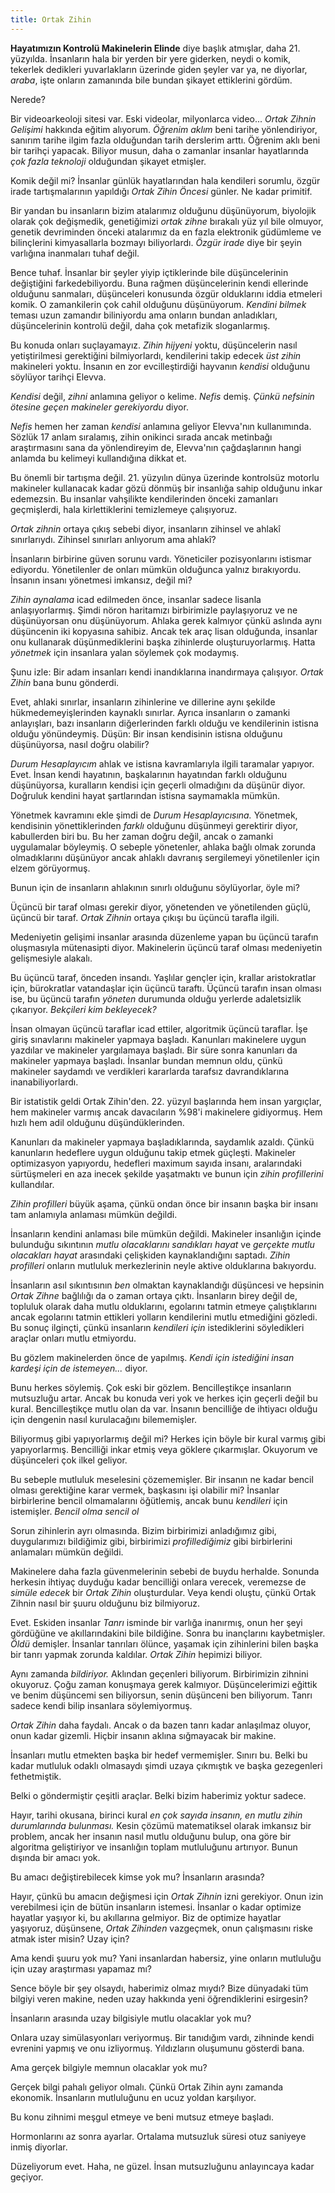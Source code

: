 ```yaml
---
title: Ortak Zihin
---
```





**Hayatımızın Kontrolü Makinelerin Elinde** diye başlık atmışlar, daha
21. yüzyılda. İnsanların hala bir yerden bir yere giderken, neydi o
komik, tekerlek dedikleri yuvarlakların üzerinde giden şeyler var ya, ne
diyorlar, *araba*, işte onların zamanında bile bundan şikayet
ettiklerini gördüm.

Nerede?

Bir videoarkeoloji sitesi var. Eski videolar, milyonlarca video... *Ortak
Zihnin Gelişimi* hakkında eğitim alıyorum. *Öğrenim aklım* beni tarihe
yönlendiriyor, sanırım tarihe ilgim fazla olduğundan tarih
derslerim arttı. Öğrenim aklı beni bir tarihçi yapacak. Biliyor musun,
daha o zamanlar insanlar hayatlarında *çok fazla teknoloji* olduğundan
şikayet etmişler.

Komik değil mi? İnsanlar günlük hayatlarından hala kendileri sorumlu,
özgür irade tartışmalarının yapıldığı *Ortak Zihin Öncesi* günler. Ne
kadar primitif.

Bir yandan bu insanların bizim atalarımız olduğunu düşünüyorum,
biyolojik olarak çok değişmedik, genetiğimizi *ortak zihne* bırakalı yüz
yıl bile olmuyor, genetik devriminden önceki atalarımız da en fazla
elektronik güdümleme ve bilinçlerini kimyasallarla bozmayı biliyorlardı. <!-- elektronik güdümleme ne demek? -->
*Özgür irade* diye bir şeyin varlığına inanmaları tuhaf değil.

Bence tuhaf. İnsanlar bir şeyler yiyip içtiklerinde bile düşüncelerinin
değiştiğini farkedebiliyordu. Buna rağmen düşüncelerinin kendi ellerinde
olduğunu sanmaları, düşünceleri konusunda özgür olduklarını iddia
etmeleri komik. O zamankilerin çok cahil olduğunu düşünüyorum. *Kendini
bilmek* teması uzun zamandır biliniyordu ama onların bundan anladıkları,
düşüncelerinin kontrolü değil, daha çok metafizik sloganlarmış.

Bu konuda onları suçlayamayız. *Zihin hijyeni* yoktu, düşüncelerin nasıl
yetiştirilmesi gerektiğini bilmiyorlardı, kendilerini takip edecek
*üst zihin* makineleri yoktu. İnsanın en zor evcilleştirdiği hayvanın
*kendisi* olduğunu söylüyor tarihçi Elevva.

*Kendisi* değil, *zihni* anlamına geliyor o kelime. *Nefis* demiş.
*Çünkü nefsinin ötesine geçen makineler gerekiyordu* diyor.

*Nefis* hemen her zaman *kendisi* anlamına geliyor Elevva'nın
kullanımında. Sözlük 17 anlam sıralamış, zihin onikinci sırada ancak
metinbağı araştırmasını sana da yönlendireyim de, Elevva'nın
çağdaşlarının hangi anlamda bu kelimeyi kullandığına dikkat et.

Bu önemli bir tartışma değil. 21. yüzyılın dünya üzerinde kontrolsüz
motorlu makineler kullanacak kadar gözü dönmüş bir insanlığa sahip
olduğunu inkar edemezsin. Bu insanlar vahşilikte kendilerinden önceki
zamanları geçmişlerdi, hala kirlettiklerini temizlemeye çalışıyoruz.

*Ortak zihnin* ortaya çıkış sebebi diyor, <!-- kim diyor? --> insanların zihinsel ve ahlakî
sınırlarıydı. Zihinsel sınırları anlıyorum ama ahlakî?

İnsanların birbirine güven sorunu vardı. Yöneticiler pozisyonlarını
istismar ediyordu. Yönetilenler de onları mümkün olduğunca yalnız
bırakıyordu. İnsanın insanı yönetmesi imkansız, değil mi?

*Zihin aynalama* icad edilmeden önce, insanlar sadece lisanla anlaşıyorlarmış.
Şimdi nöron haritamızı birbirimizle paylaşıyoruz ve ne düşünüyorsan onu düşünüyorum.
Ahlaka gerek kalmıyor çünkü aslında aynı düşüncenin iki kopyasına
sahibiz. Ancak tek araç lisan olduğunda, insanlar onu kullanarak
düşünmediklerini başka zihinlerde oluşturuyorlarmış. Hatta *yönetmek*
için insanlara yalan söylemek çok modaymış.

Şunu izle: Bir adam insanları kendi inandıklarına inandırmaya
çalışıyor. *Ortak Zihin* bana bunu gönderdi.

Evet, ahlaki sınırlar, insanların zihinlerine ve dillerine aynı şekilde
hükmedemeyişlerinden kaynaklı sınırlar. Ayrıca insanların o zamanki
anlayışları, bazı insanların diğerlerinden farklı olduğu ve kendilerinin
istisna olduğu yönündeymiş. Düşün: Bir insan kendisinin istisna olduğunu
düşünüyorsa, nasıl doğru olabilir?

*Durum Hesaplayıcım* ahlak ve istisna kavramlarıyla ilgili taramalar
yapıyor. Evet. İnsan kendi hayatının, başkalarının hayatından farklı
olduğunu düşünüyorsa, kuralların kendisi için geçerli olmadığını da
düşünür diyor. Doğruluk kendini hayat şartlarından istisna saymamakla
mümkün.

Yönetmek kavramını ekle şimdi de *Durum Hesaplayıcısına.* Yönetmek,
kendisinin yönettiklerinden *farklı* olduğunu düşünmeyi gerektirir diyor,
kabullerden biri bu. Bu her zaman doğru değil, ancak o zamanki uygulamalar
böyleymiş. O sebeple yönetenler, ahlaka bağlı olmak zorunda
olmadıklarını düşünüyor ancak ahlaklı davranış sergilemeyi yönetilenler
için elzem görüyormuş.

Bunun için de insanların ahlakının sınırlı olduğunu söylüyorlar, öyle
mi?

Üçüncü bir taraf olması gerekir diyor, yönetenden ve yönetilenden güçlü,
üçüncü bir taraf. *Ortak Zihnin* ortaya çıkışı bu üçüncü tarafla ilgili.

Medeniyetin gelişimi insanlar arasında düzenleme yapan bu üçüncü tarafın
oluşmasıyla mütenasipti diyor. Makinelerin üçüncü taraf olması
medeniyetin gelişmesiyle alakalı.

Bu üçüncü taraf, önceden insandı. Yaşlılar gençler için, krallar
aristokratlar için, bürokratlar vatandaşlar için üçüncü taraftı. Üçüncü
tarafın insan olması ise, bu üçüncü tarafın *yöneten* durumunda olduğu
yerlerde adaletsizlik çıkarıyor. *Bekçileri kim bekleyecek?*

İnsan olmayan üçüncü taraflar icad ettiler, algoritmik üçüncü taraflar.
İşe giriş sınavlarını makineler yapmaya başladı. Kanunları makinelere
uygun yazdılar ve makineler yargılamaya başladı. Bir süre sonra
kanunları da makineler yapmaya başladı. İnsanlar bundan memnun oldu,
çünkü makineler saydamdı ve verdikleri kararlarda tarafsız
davrandıklarına inanabiliyorlardı.

Bir istatistik geldi Ortak Zihin'den. 22. yüzyıl başlarında hem insan
yargıçlar, hem makineler varmış ancak davacıların %98'i makinelere
gidiyormuş. Hem hızlı hem adil olduğunu düşündüklerinden.

Kanunları da makineler yapmaya başladıklarında, saydamlık azaldı. Çünkü
kanunların hedeflere uygun olduğunu takip etmek güçleşti. Makineler
optimizasyon yapıyordu, hedefleri maximum sayıda insanı, aralarındaki sürtüşmeleri en
aza inecek şekilde yaşatmaktı ve bunun için *zihin profillerini*
kullandılar.

*Zihin profilleri* büyük aşama, çünkü ondan önce bir insanın başka bir insanı tam
anlamıyla anlaması mümkün değildi.

İnsanların kendini anlaması bile mümkün değildi. Makineler insanlığın
içinde bulunduğu sıkıntının *mutlu olacaklarını sandıkları hayat* ve
*gerçekte mutlu olacakları hayat* arasındaki çelişkiden kaynaklandığını
saptadı. *Zihin profilleri* onların mutluluk merkezlerinin neyle aktive
olduklarına bakıyordu.

İnsanların asıl sıkıntısının *ben* olmaktan kaynaklandığı düşüncesi ve
hepsinin *Ortak Zihne* bağlılığı da o zaman ortaya çıktı. İnsanların birey
değil de, topluluk olarak daha mutlu olduklarını, egolarını
tatmin etmeye çalıştıklarını ancak egolarını tatmin ettikleri yolların
kendilerini mutlu etmediğini gözledi. Bu sonuç ilginçti, çünkü
insanların *kendileri için* istediklerini söyledikleri araçlar onları
mutlu etmiyordu.

Bu gözlem makinelerden önce de yapılmış. *Kendi için istediğini insan
kardeşi için de istemeyen...* diyor.

Bunu herkes söylemiş. Çok eski bir gözlem. Bencilleştikçe insanların mutsuzluğu artar. Ancak bu konuda veri yok ve herkes için geçerli değil bu kural.
Bencilleştikçe mutlu olan da var. İnsanın bencilliğe de ihtiyacı olduğu
için dengenin nasıl kurulacağını bilememişler.

Biliyormuş gibi yapıyorlarmış değil mi? Herkes için böyle bir kural
varmış gibi yapıyorlarmış. Bencilliği inkar etmiş veya göklere çıkarmışlar.
Okuyorum ve düşünceleri çok ilkel geliyor. <!-- aynı kelimeyi tekrar etmeyelim diye değiştirdim. -->

Bu sebeple mutluluk meselesini çözememişler. Bir insanın ne kadar bencil
olması gerektiğine karar vermek, başkasını işi olabilir mi? İnsanlar
birbirlerine bencil olmamalarını öğütlemiş, ancak bunu *kendileri* için
istemişler. *Bencil olma sencil ol*

Sorun zihinlerin ayrı olmasında. Bizim birbirimizi anladığımız gibi,
duygularımızı bildiğimiz gibi, birbirimizi *profillediğimiz* gibi birbirlerini
anlamaları mümkün değildi.

Makinelere daha fazla güvenmelerinin sebebi de buydu herhalde. Sonunda
herkesin ihtiyaç duyduğu kadar bencilliği onlara verecek, veremezse de
*simüle edecek* bir *Ortak Zihin* oluşturdular. Veya kendi oluştu, çünkü
Ortak Zihnin nasıl bir şuuru olduğunu biz bilmiyoruz.

Evet. Eskiden insanlar *Tanrı* isminde bir varlığa inanırmış, onun her
şeyi gördüğüne ve akıllarındakini bile bildiğine. Sonra bu inançlarını
kaybetmişler. *Öldü* demişler. İnsanlar tanrıları ölünce, yaşamak için zihinlerini
bilen başka bir tanrı yapmak zorunda kaldılar. *Ortak
Zihin* hepimizi biliyor.

Aynı zamanda *bildiriyor.* Aklından geçenleri biliyorum. Birbirimizin
zihnini okuyoruz. Çoğu zaman konuşmaya gerek kalmıyor. Düşüncelerimizi
eğittik ve benim düşüncemi sen biliyorsun, senin düşünceni ben biliyorum. Tanrı
sadece kendi bilip insanlara söylemiyormuş.

*Ortak Zihin* daha faydalı. Ancak o da bazen tanrı kadar anlaşılmaz
oluyor, onun kadar gizemli. Hiçbir insanın aklına sığmayacak bir makine.

İnsanları mutlu etmekten başka bir hedef vermemişler. Sınırı bu. Belki
bu kadar mutluluk odaklı olmasaydı şimdi uzaya çıkmıştık ve başka
gezegenleri fethetmiştik.

Belki o göndermiştir çeşitli araçlar. Belki bizim haberimiz yoktur
sadece.

Hayır, tarihi okusana, birinci kural *en çok sayıda insanın, en mutlu
zihin durumlarında bulunması.* Kesin çözümü matematiksel olarak imkansız
bir problem, ancak her insanın nasıl mutlu olduğunu bulup, ona göre bir
algoritma geliştiriyor ve insanlığın toplam mutluluğunu artırıyor. Bunun dışında bir
amacı yok.

Bu amacı değiştirebilecek kimse yok mu? İnsanların arasında?

Hayır, çünkü bu amacın değişmesi için *Ortak Zihnin* izni gerekiyor.
Onun izin verebilmesi için de bütün insanların istemesi. İnsanlar o
kadar optimize hayatlar yaşıyor ki, bu akıllarına gelmiyor. Biz de optimize
hayatlar yaşıyoruz, düşünsene, *Ortak Zihinden* vazgeçmek, onun
çalışmasını riske atmak ister misin? Uzay için?

Ama kendi şuuru yok mu? Yani insanlardan habersiz, yine onların
mutluluğu için uzay araştırması yapamaz mı?

Sence böyle bir şey olsaydı, haberimiz olmaz mıydı? Bize dünyadaki tüm
bilgiyi veren makine, neden uzay hakkında yeni öğrendiklerini esirgesin?

İnsanların arasında uzay bilgisiyle mutlu olacaklar yok mu?

Onlara uzay simülasyonları veriyormuş. Bir tanıdığım vardı, zihninde
kendi evrenini yapmış ve onu izliyormuş. Yıldızların oluşumunu gösterdi
bana.

Ama gerçek bilgiyle memnun olacaklar yok mu?

Gerçek bilgi pahalı geliyor olmalı. Çünkü Ortak Zihin aynı zamanda
ekonomik. İnsanların mutluluğunu en ucuz yoldan karşılıyor.

Bu konu zihnimi meşgul etmeye ve beni mutsuz etmeye başladı.

Hormonlarını az sonra ayarlar. Ortalama mutsuzluk süresi otuz saniyeye
inmiş diyorlar.

Düzeliyorum evet. Haha, ne güzel. İnsan mutsuzluğunu anlayıncaya kadar
geçiyor.
